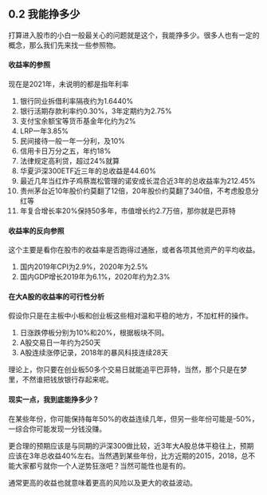 ## 0.2 我能挣多少

打算进入股市的小白一般最关心的问题就是这个，我能挣多少。很多人也有一定的概念，那么我们先来找一些参照物。

#### 收益率的参照
现在是2021年，未说明的都是指年利率
1. 银行同业拆借利率隔夜约为1.6440%
2. 银行活期存款利率约0.30%，3年定期约为2.75%
3. 支付宝余额宝等货币基金年化约为2%
4. LRP一年3.85%
5. 民间接待一般一年一分利，及10%
6. 信用卡日万分之五，年约18%
7. 法律规定高利贷，超过24%就算
8. 华夏沪深300ETF近三年的总收益是44.60%
9. 最近几年当红炸子鸡蔡嵩松管理的诺安成长混合近3年的总收益率为212.45%
10. 贵州茅台近10年股价约莫翻了12倍，20年股价约莫翻了340倍，不考虑股息分红等
11. 年复合增长率20%保持50多年，市值增长约2.7万倍，那你就是巴菲特

#### 收益率的反向参照
这个主要是看你在股市的收益率是否跑得过通胀，或者各项其他资产的平均收益。

1. 国内2019年CPI为2.9%，2020年为2.5%
2. 国内GDP增长2019年为6.1%，2020年约为2.3%

#### 在大A股的收益率的可行性分析
假设你只是在主板中小板和创业板这些相对温和平稳的地方，不加杠杆的操作。

1. 日涨跌停板分别为10%和20%，根据板块不同。
2. A股交易日一年约为250天
3. A股连续涨停记录，2018年的暴风科技连续28天

理论上，你只要在创业板50多个交易日就能追平巴菲特，当然，那个只是在梦里，不然谁把钱放银行存起来呢。

#### 现实一点，我到底能挣多少？
在某些年份，你可能保持每年50%的收益连续几年，但另一些年份可能是-50%，一综合你可能发现一分钱没赚。

更合理的预期应该是与同期的沪深300做比较，近3年大A股总体平稳往上，预期应该在3年总收益40%左右。当然遇到某些年份，比方近期的2015，2018，总不能大家都亏就你一个人逆势狂涨吧？当然可能性也是有的。

通常更高的收益也就意味着更高的风险以及更大的收益波动。


